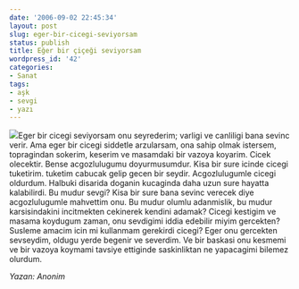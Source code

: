 ```yaml
---
date: '2006-09-02 22:45:34'
layout: post
slug: eger-bir-cicegi-seviyorsam
status: publish
title: Eğer bir çiçeği seviyorsam
wordpress_id: '42'
categories:
- Sanat
tags:
- aşk
- sevgi
- yazı
---
```


![](http://img319.imageshack.us/img319/357/200200vp7.jpg)Eger bir cicegi seviyorsam onu seyrederim; varligi ve canliligi bana sevinc verir. Ama eger bir cicegi siddetle arzularsam, ona sahip olmak istersem, topragindan sokerim, keserim ve masamdaki bir vazoya koyarim. Cicek olecektir. Bense acgozlulugumu doyurmusumdur. Kisa bir sure icinde cicegi tuketirim. tuketim cabucak gelip gecen bir seydir. Acgozlulugumle cicegi oldurdum. Halbuki disarida doganin kucaginda daha uzun sure hayatta kalabilirdi. Bu mudur sevgi? Kisa bir sure bana sevinc verecek diye acgozlulugumle mahvettim onu. Bu mudur olumlu adanmislik, bu mudur karsisindakini incitmekten cekinerek kendini adamak? Cicegi kestigim ve masama koydugum zaman, onu sevdigimi iddia edebilir miyim gercekten? Susleme amacim icin mi kullanmam gerekirdi cicegi? Eger onu gercekten sevseydim, oldugu yerde begenir ve severdim. Ve bir baskasi onu kesmemi ve bir vazoya koymami tavsiye ettiginde saskinliktan ne yapacagimi bilemez olurdum.

_Yazan: Anonim_

